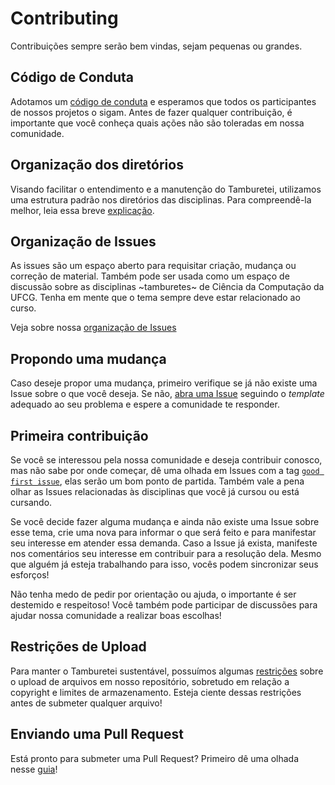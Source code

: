 # Contributing

Contribuições sempre serão bem vindas, sejam pequenas ou grandes.

## Código de Conduta

Adotamos um [código de conduta](https://github.com/OpenDevUFCG/Tamburetei/blob/master/CODE_OF_CONDUCT.md) e esperamos que todos os participantes de nossos projetos o sigam. Antes de fazer qualquer contribuição, é importante que você conheça quais ações não são toleradas em nossa comunidade.

## Organização dos diretórios

Visando facilitar o entendimento e a manutenção do Tamburetei, utilizamos uma estrutura padrão nos diretórios das disciplinas. Para compreendê-la melhor, leia essa breve [explicação](https://github.com/OpenDevUFCG/Tamburetei/wiki/Organiza%C3%A7%C3%A3o-de-Diret%C3%B3rios).

## Organização de Issues

As issues são um espaço aberto para requisitar criação, mudança ou correção de material. Também pode ser usada como um espaço de discussão sobre as disciplinas ~tamburetes~ de Ciência da Computação da UFCG. Tenha em mente que o tema sempre deve estar relacionado ao curso.

Veja sobre nossa [organização de Issues](https://github.com/OpenDevUFCG/Tamburetei/wiki/Organiza%C3%A7%C3%A3o-de-Issues)

## Propondo uma mudança

Caso deseje propor uma mudança, primeiro verifique se já não existe uma Issue sobre o que você deseja. Se não, [abra uma Issue](https://github.com/OpenDevUFCG/Tamburetei/issues/new) seguindo o *template* adequado ao seu problema e espere a comunidade te responder.

## Primeira contribuição

Se você se interessou pela nossa comunidade e deseja contribuir conosco, mas não sabe por onde começar, dê uma olhada em Issues com a tag [`good first issue`](https://github.com/OpenDevUFCG/Tamburetei/issues?q=is%3Aopen+is%3Aissue+label%3A%22Good+First+Issue%22), elas serão um bom ponto de partida. Também vale a pena olhar as Issues relacionadas às disciplinas que você já cursou ou está cursando.

Se você decide fazer alguma mudança e ainda não existe uma Issue sobre esse tema, crie uma nova para informar o que será feito e para manifestar seu interesse em atender essa demanda. Caso a Issue já exista, manifeste nos comentários seu interesse em contribuir para a resolução dela. Mesmo que alguém já esteja trabalhando para isso, vocês podem sincronizar seus esforços!

Não tenha medo de pedir por orientação ou ajuda, o importante é ser destemido e respeitoso! Você também pode participar de discussões para ajudar nossa comunidade a realizar boas escolhas!

## Restrições de Upload

Para manter o Tamburetei sustentável, possuímos algumas [restrições](https://github.com/OpenDevUFCG/Tamburetei/wiki/Restri%C3%A7%C3%B5es-de-Upload) sobre o upload de arquivos em nosso repositório, sobretudo em relação a copyright e limites de armazenamento. Esteja ciente dessas restrições antes de submeter qualquer arquivo!

## Enviando uma Pull Request

Está pronto para submeter uma Pull Request? Primeiro dê uma olhada nesse [guia](https://github.com/OpenDevUFCG/Tamburetei/wiki/Submetendo-uma-Pull-Request)!

